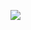 ![](http://www.plantuml.com/plantuml/proxy?cache=no&src=https://raw.githubusercontent.com/oleksandrblazhko/ai204-sirenko/laboratory-work-7/2-SoftwareDesign/2.7-PlantUML/DataModel.puml)
